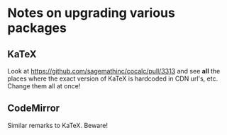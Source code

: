 # Notes on upgrading various packages

## KaTeX

Look at https://github.com/sagemathinc/cocalc/pull/3313 and see **all** the places where the exact version of KaTeX is hardcoded in CDN url's, etc.  Change them all at once!

## CodeMirror

Similar remarks to KaTeX.  Beware!
